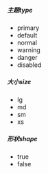 ##### 主题type
- primary
- default
- normal
- warning
- danger
- disabled

##### 大小size
- lg
- md
- sm
- xs

##### 形状shape
- true
- false